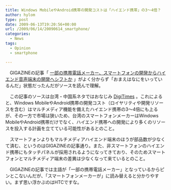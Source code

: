 ```yaml
---
title: Windows MobileやAndroid携帯の開発コストは「ハイエンド携帯」の3〜4倍？
author: hylom
type: post
date: 2009-06-13T19:20:56+00:00
url: /2009/06/14/20090614_smartphone/
categories:
  - News
tags:
  - Opinion
  - smartphone

---
```

　GIGAZINEの記事「   [一部の携帯電話メーカー、スマートフォンの開発からハイエンド音声端末の開発へシフトか][1] 」がよく分からず「おまえはなにをいっているんだ」状態だったんだがソースを読んで理解。

　この記事のソースは台湾・中国系ネタではおなじみ   [DigiTimes][2] 。これによると、Windows MobileやAndroid携帯の開発コスト（ロイヤリティや開発リソースを含む）はマルチメディア機能を備えたハイエンド携帯の3〜4倍にも上るが、その一方で市場は狭いため、台湾のスマートフォンメーカーはWindows MobileやAndroid携帯だけでなく、ハイエンド携帯への開発により多くのリソースを投入する計画を立てている可能性があるとのこと。

　スマートフォンよりもマルチメディアハイエンド端末のほうが部品数が少なくて済む、というのはGIGAZINEの記事通り。また、非スマートフォンのハイエンド携帯にもタッチパネルが採用されるようになってきており、そのためスマートフォンとマルチメディア端末の差異は少なくなって来ているとのこと。

　GIGAZINEの記事では主語が「一部の携帯電話メーカー」となっているからピンとこないんだが、「スマートフォンメーカーが」に読み替えると分かりやすい。まず思い浮かぶのはHTCですな。

 [1]: http://gigazine.net/index.php?/news/comments/20090614_smartphone/
 [2]: http://www.digitimes.com/news/a20090612PD209.html
